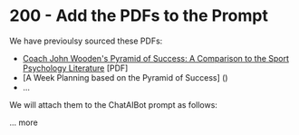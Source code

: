 # 200 - Add the PDFs to the Prompt

We have previoulsy sourced these PDFs:

- [Coach John Wooden's Pyramid of Success: A Comparison to the Sport Psychology Literature](https://github.com/user-attachments/files/18048330/Sports9-1_Perez.pdf) [PDF]
- [A Week Planning based on the Pyramid of Success] ()
- ...
  
We will attach them to the ChatAIBot prompt as follows:

... more
